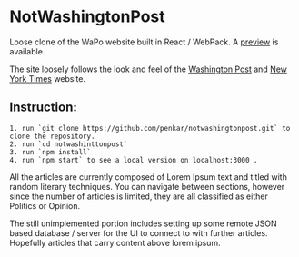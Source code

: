 # NotWashingtonPost

Loose clone of the WaPo website built in React / WebPack. A [preview](http://jspenkar.com/notwashingtonpost/) is available.

The site loosely follows the look and feel of the [Washington Post](https://www.washingtonpost.com/) and [New York Times](https://www.nytimes.com/) website.

## Instruction:

```
1. run `git clone https://github.com/penkar/notwashingtonpost.git` to clone the repository.
2. run `cd notwashinttonpost`
3. run `npm install`
4. run `npm start` to see a local version on localhost:3000 .
```

All the articles are currently composed of Lorem Ipsum text and titled with random literary techniques. You can navigate between sections, however since the number of articles is limited, they are all classified as either Politics or Opinion.

The still unimplemented portion includes setting up some remote JSON based database / server for the UI to connect to with further articles. Hopefully articles that carry content above lorem ipsum.
